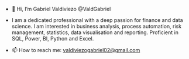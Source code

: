 - 👋 Hi, I’m Gabriel Valdiviezo @ValdGabriel
- I am a dedicated professional with a deep passion for finance and data science.
I am interested in business analysis, process automation, risk management, statistics, data visualisation and reporting. Proficient in SQL, Power, BI, Python and Excel.

- 📫 How to reach me: valdiviezogabriel02@gmail.com

<!---
ValdGabriel/ValdGabriel is a ✨ special ✨ repository because its `README.md` (this file) appears on your GitHub profile.
You can click the Preview link to take a look at your changes.
--->
